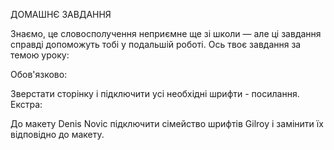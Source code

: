 ДОМАШНЄ ЗАВДАННЯ

Знаємо, це словосполучення неприємне ще зі школи — але ці завдання справді допоможуть тобі у подальшій роботі. Ось твоє завдання за темою уроку:

Обов'язково:

Зверстати сторінку і підключити усі необхідні шрифти - посилання.
Екстра:

До макету Denis Novic підключити сімейство шрифтів Gilroy і замінити їх відповідно до макету.